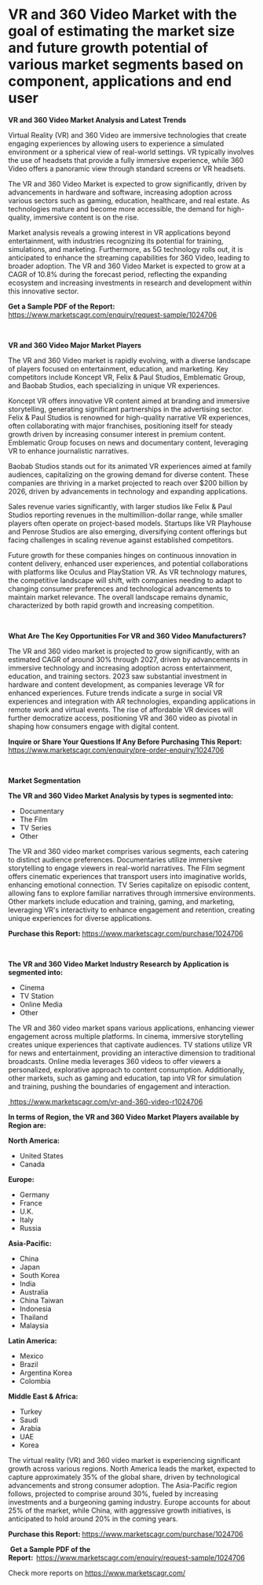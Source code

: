 <p><h1>VR and 360 Video Market with the goal of estimating the market size and future growth potential of various market segments based on component, applications and end user</h1></p><p><strong>VR and 360 Video Market Analysis and Latest Trends</strong></p>
<p><p>Virtual Reality (VR) and 360 Video are immersive technologies that create engaging experiences by allowing users to experience a simulated environment or a spherical view of real-world settings. VR typically involves the use of headsets that provide a fully immersive experience, while 360 Video offers a panoramic view through standard screens or VR headsets. </p><p>The VR and 360 Video Market is expected to grow significantly, driven by advancements in hardware and software, increasing adoption across various sectors such as gaming, education, healthcare, and real estate. As technologies mature and become more accessible, the demand for high-quality, immersive content is on the rise. </p><p>Market analysis reveals a growing interest in VR applications beyond entertainment, with industries recognizing its potential for training, simulations, and marketing. Furthermore, as 5G technology rolls out, it is anticipated to enhance the streaming capabilities for 360 Video, leading to broader adoption. The VR and 360 Video Market is expected to grow at a CAGR of 10.8% during the forecast period, reflecting the expanding ecosystem and increasing investments in research and development within this innovative sector.</p></p>
<p><strong>Get a Sample PDF of the Report:&nbsp;</strong> <a href="https://www.marketscagr.com/enquiry/request-sample/1024706?utm_campaign=2796&utm_medium=2&utm_source=Github&utm_content=ia&utm_term=06032025&utm_id=vr-and-360-video">https://www.marketscagr.com/enquiry/request-sample/1024706</a></p>
<p>&nbsp;</p>
<p><strong>VR and 360 Video Major Market Players</strong></p>
<p><p>The VR and 360 Video market is rapidly evolving, with a diverse landscape of players focused on entertainment, education, and marketing. Key competitors include Koncept VR, Felix & Paul Studios, Emblematic Group, and Baobab Studios, each specializing in unique VR experiences.</p><p>Koncept VR offers innovative VR content aimed at branding and immersive storytelling, generating significant partnerships in the advertising sector. Felix & Paul Studios is renowned for high-quality narrative VR experiences, often collaborating with major franchises, positioning itself for steady growth driven by increasing consumer interest in premium content. Emblematic Group focuses on news and documentary content, leveraging VR to enhance journalistic narratives.</p><p>Baobab Studios stands out for its animated VR experiences aimed at family audiences, capitalizing on the growing demand for diverse content. These companies are thriving in a market projected to reach over $200 billion by 2026, driven by advancements in technology and expanding applications.</p><p>Sales revenue varies significantly, with larger studios like Felix & Paul Studios reporting revenues in the multimillion-dollar range, while smaller players often operate on project-based models. Startups like VR Playhouse and Penrose Studios are also emerging, diversifying content offerings but facing challenges in scaling revenue against established competitors.</p><p>Future growth for these companies hinges on continuous innovation in content delivery, enhanced user experiences, and potential collaborations with platforms like Oculus and PlayStation VR. As VR technology matures, the competitive landscape will shift, with companies needing to adapt to changing consumer preferences and technological advancements to maintain market relevance. The overall landscape remains dynamic, characterized by both rapid growth and increasing competition.</p></p>
<p>&nbsp;</p>
<p><strong>What Are The Key Opportunities For VR and 360 Video Manufacturers?</strong></p>
<p><p>The VR and 360 video market is projected to grow significantly, with an estimated CAGR of around 30% through 2027, driven by advancements in immersive technology and increasing adoption across entertainment, education, and training sectors. 2023 saw substantial investment in hardware and content development, as companies leverage VR for enhanced experiences. Future trends indicate a surge in social VR experiences and integration with AR technologies, expanding applications in remote work and virtual events. The rise of affordable VR devices will further democratize access, positioning VR and 360 video as pivotal in shaping how consumers engage with digital content.</p></p>
<p><strong>Inquire or Share Your Questions If Any Before Purchasing This Report:</strong> <a href="https://www.marketscagr.com/enquiry/pre-order-enquiry/1024706?utm_campaign=2796&utm_medium=2&utm_source=Github&utm_content=ia&utm_term=06032025&utm_id=vr-and-360-video">https://www.marketscagr.com/enquiry/pre-order-enquiry/1024706</a></p>
<p>&nbsp;</p>
<p><strong>Market Segmentation</strong></p>
<p><strong>The VR and 360 Video Market Analysis by types is segmented into:</strong></p>
<p><ul><li>Documentary</li><li>The Film</li><li>TV Series</li><li>Other</li></ul></p>
<p><p>The VR and 360 video market comprises various segments, each catering to distinct audience preferences. Documentaries utilize immersive storytelling to engage viewers in real-world narratives. The Film segment offers cinematic experiences that transport users into imaginative worlds, enhancing emotional connection. TV Series capitalize on episodic content, allowing fans to explore familiar narratives through immersive environments. Other markets include education and training, gaming, and marketing, leveraging VR's interactivity to enhance engagement and retention, creating unique experiences for diverse applications.</p></p>
<p><strong>Purchase this Report:&nbsp;</strong><a href="https://www.marketscagr.com/purchase/1024706?utm_campaign=2796&utm_medium=2&utm_source=Github&utm_content=ia&utm_term=06032025&utm_id=vr-and-360-video">https://www.marketscagr.com/purchase/1024706</a></p>
<p>&nbsp;</p>
<p><strong>The VR and 360 Video Market Industry Research by Application is segmented into:</strong></p>
<p><ul><li>Cinema</li><li>TV Station</li><li>Online Media</li><li>Other</li></ul></p>
<p><p>The VR and 360 video market spans various applications, enhancing viewer engagement across multiple platforms. In cinema, immersive storytelling creates unique experiences that captivate audiences. TV stations utilize VR for news and entertainment, providing an interactive dimension to traditional broadcasts. Online media leverages 360 videos to offer viewers a personalized, explorative approach to content consumption. Additionally, other markets, such as gaming and education, tap into VR for simulation and training, pushing the boundaries of engagement and interaction.</p></p>
<p><a href="https://www.marketscagr.com/vr-and-360-video-r1024706?utm_campaign=2796&utm_medium=2&utm_source=Github&utm_content=ia&utm_term=06032025&utm_id=vr-and-360-video">&nbsp;https://www.marketscagr.com/vr-and-360-video-r1024706</a></p>
<p><strong>In terms of Region, the VR and 360 Video Market Players available by Region are:</strong></p>
<p>
    <p> <strong> North America: </strong>
        <ul>
            <li>United States</li>
            <li>Canada</li>
        </ul>
        </p> 
    <p> <strong> Europe: </strong>
        <ul>
            <li>Germany</li>
            <li>France</li>
            <li>U.K.</li>
            <li>Italy</li>
            <li>Russia</li>
        </ul>
        </p> 
    <p> <strong> Asia-Pacific: </strong>
        <ul>
            <li>China</li>
            <li>Japan</li>
            <li>South Korea</li>
            <li>India</li>
            <li>Australia</li>
            <li>China Taiwan</li>
            <li>Indonesia</li>
            <li>Thailand</li>
            <li>Malaysia</li>
        </ul>
        </p> 
    <p> <strong> Latin America: </strong>
        <ul>
            <li>Mexico</li>
            <li>Brazil</li>
            <li>Argentina Korea</li>
            <li>Colombia</li>
        </ul>
        </p> 
    <p> <strong> Middle East & Africa: </strong>
        <ul>
            <li>Turkey</li>
            <li>Saudi</li>
            <li>Arabia</li>
            <li>UAE</li>
            <li>Korea</li>
        </ul>
    </p>
    </p>
<p><p>The virtual reality (VR) and 360 video market is experiencing significant growth across various regions. North America leads the market, expected to capture approximately 35% of the global share, driven by technological advancements and strong consumer adoption. The Asia-Pacific region follows, projected to comprise around 30%, fueled by increasing investments and a burgeoning gaming industry. Europe accounts for about 25% of the market, while China, with aggressive growth initiatives, is anticipated to hold around 20% in the coming years.</p></p>
<p><strong>Purchase this Report: </strong><a href="https://www.marketscagr.com/purchase/1024706?utm_campaign=2796&utm_medium=2&utm_source=Github&utm_content=ia&utm_term=06032025&utm_id=vr-and-360-video">https://www.marketscagr.com/purchase/1024706</a></p>
<p>&nbsp;<strong>Get a Sample PDF of the Report:&nbsp;&nbsp;</strong><a href="https://www.marketscagr.com/enquiry/request-sample/1024706?utm_campaign=2796&utm_medium=2&utm_source=Github&utm_content=ia&utm_term=06032025&utm_id=vr-and-360-video">https://www.marketscagr.com/enquiry/request-sample/1024706</a></p>
<p><strong></strong></p>
<p>Check more reports on <a href="https://www.marketscagr.com/?utm_campaign=2796&utm_medium=2&utm_source=Github&utm_content=ia&utm_term=06032025&utm_id=vr-and-360-video">https://www.marketscagr.com/</a></p>